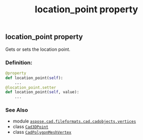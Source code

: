﻿---
title: location_point property
second_title: Aspose.CAD for Python via .NET API References
description: 
type: docs
weight: 360
url: /python-net/aspose.cad.fileformats.cad.cadobjects.vertices/cadpolygonmeshvertex/location_point/
is_root: false
---

## location_point property


Gets or sets the location point.
### Definition:
```python
@property
def location_point(self):
    ...
@location_point.setter
def location_point(self, value):
    ...
```

### See Also
* module [`aspose.cad.fileformats.cad.cadobjects.vertices`](../../)
* class [`Cad3DPoint`](/cad/python-net/aspose.cad.fileformats.cad.cadobjects/cad3dpoint)
* class [`CadPolygonMeshVertex`](/cad/python-net/aspose.cad.fileformats.cad.cadobjects.vertices/cadpolygonmeshvertex)
